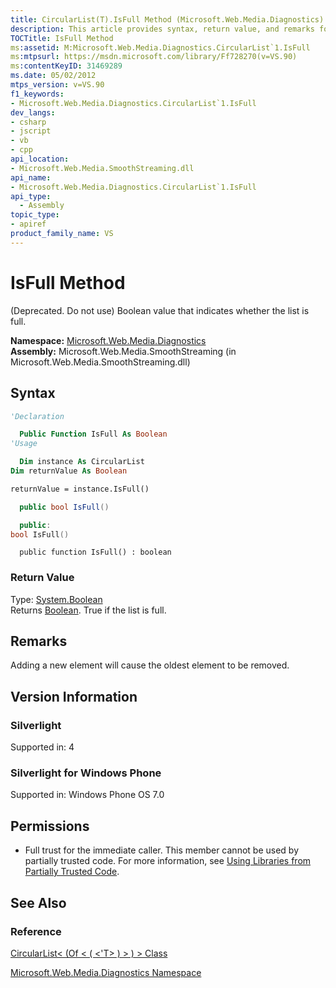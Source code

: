 ```yaml
---
title: CircularList(T).IsFull Method (Microsoft.Web.Media.Diagnostics)
description: This article provides syntax, return value, and remarks for the IsFull Method.
TOCTitle: IsFull Method
ms:assetid: M:Microsoft.Web.Media.Diagnostics.CircularList`1.IsFull
ms:mtpsurl: https://msdn.microsoft.com/library/Ff728270(v=VS.90)
ms:contentKeyID: 31469289
ms.date: 05/02/2012
mtps_version: v=VS.90
f1_keywords:
- Microsoft.Web.Media.Diagnostics.CircularList`1.IsFull
dev_langs:
- csharp
- jscript
- vb
- cpp
api_location:
- Microsoft.Web.Media.SmoothStreaming.dll
api_name:
- Microsoft.Web.Media.Diagnostics.CircularList`1.IsFull
api_type:
  - Assembly
topic_type:
- apiref
product_family_name: VS
---
```


# IsFull Method

(Deprecated. Do not use) Boolean value that indicates whether the list is full.

**Namespace:**  [Microsoft.Web.Media.Diagnostics](microsoft-web-media-diagnostics-namespace_1.md)  
**Assembly:**  Microsoft.Web.Media.SmoothStreaming (in Microsoft.Web.Media.SmoothStreaming.dll)

## Syntax

```vb
'Declaration

  Public Function IsFull As Boolean
'Usage

  Dim instance As CircularList
Dim returnValue As Boolean

returnValue = instance.IsFull()
```

```csharp
  public bool IsFull()
```

```cpp
  public:
bool IsFull()
```

```jscript
  public function IsFull() : boolean
```

### Return Value

Type: [System.Boolean](https://msdn.microsoft.com/library/a28wyd50)  
Returns [Boolean](https://msdn.microsoft.com/library/a28wyd50). True if the list is full.  

## Remarks

Adding a new element will cause the oldest element to be removed.

## Version Information

### Silverlight

Supported in: 4  

### Silverlight for Windows Phone

Supported in: Windows Phone OS 7.0  

## Permissions

  - Full trust for the immediate caller. This member cannot be used by partially trusted code. For more information, see [Using Libraries from Partially Trusted Code](https://msdn.microsoft.com/library/8skskf63).

## See Also

### Reference

[CircularList\< (Of \< ( \<'T\> ) \> ) \> Class](circularlist-t-class-microsoft-web-media-diagnostics_1.md)

[Microsoft.Web.Media.Diagnostics Namespace](microsoft-web-media-diagnostics-namespace_1.md)
